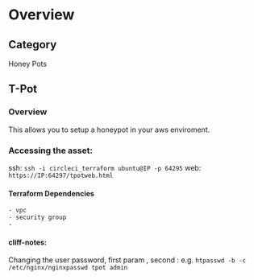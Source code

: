
# Overview
## Category
Honey Pots

## T-Pot
### Overview
This allows you to setup a honeypot in your aws enviroment.

### Accessing the asset:

ssh: `ssh -i circleci_terraform ubuntu@IP -p 64295`
web: `https://IP:64297/tpotweb.html`

#### Terraform Dependencies
    - vpc
    - security group
    - 


#### cliff-notes: 
Changing the user password, first param <user>, second <passwd>: 
e.g. `htpasswd -b -c /etc/nginx/nginxpasswd tpot admin`
